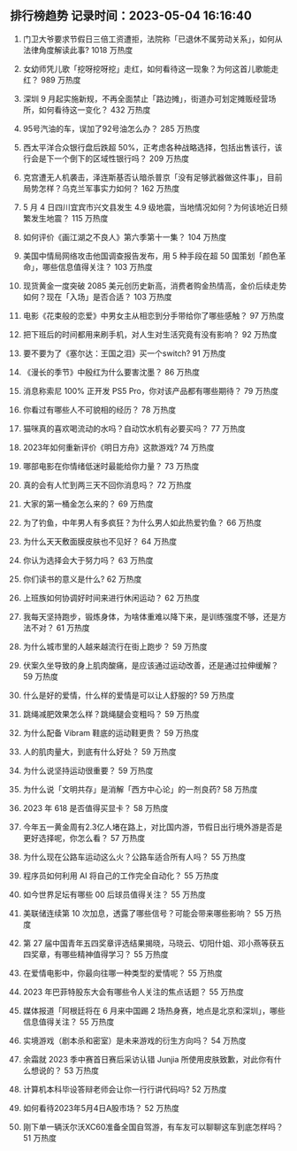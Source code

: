 
## 排行榜趋势 记录时间：2023-05-04 16:16:40
  
  1. 门卫大爷要求节假日三倍工资遭拒，法院称「已退休不属劳动关系」，如何从法律角度解读此事? 1018 万热度
    
  2. 女幼师凭儿歌「挖呀挖呀挖」走红，如何看待这一现象？为何这首儿歌能走红？ 989 万热度
    
  3. 深圳 9 月起实施新规，不再全面禁止「路边摊」，街道办可划定摊贩经营场所，如何看待这一变化？ 432 万热度
    
  4. 95号汽油的车，误加了92号油怎么办？ 285 万热度
    
  5. 西太平洋合众银行盘后跌超 50%，正考虑各种战略选择，包括出售该行，该行会是下一个倒下的区域性银行吗？ 209 万热度
    
  6. 克宫遭无人机袭击，泽连斯基否认暗杀普京「没有足够武器做这件事」，目前局势怎样？乌克兰军事实力如何？ 162 万热度
    
  7. 5 月 4 日四川宜宾市兴文县发生 4.9 级地震，当地情况如何？为何该地近日频繁发生地震？ 115 万热度
    
  8. 如何评价《画江湖之不良人》第六季第十一集？ 104 万热度
    
  9. 美国中情局网络攻击他国调查报告发布，用 5 种手段在超 50 国策划「颜色革命」，哪些信息值得关注？ 103 万热度
    
  10. 现货黄金一度突破 2085 美元创历史新高，消费者购金热情高，金价后续走势如何？现在「入场」是否合适？ 103 万热度
    
  11. 电影《花束般的恋爱》中男女主从相恋到分手带给你了哪些感触？ 97 万热度
    
  12. 把下班后的时间都用来刷手机，对人生对生活究竟有没有影响？ 92 万热度
    
  13. 要不要为了《塞尔达：王国之泪》买一个switch? 91 万热度
    
  14. 《漫长的季节》中殷红为什么要害沈墨？ 86 万热度
    
  15. 消息称索尼 100% 正开发 PS5 Pro，你对该产品都有哪些期待？ 79 万热度
    
  16. 你看过有哪些人不可貌相的经历？ 78 万热度
    
  17. 猫咪真的喜欢喝流动的水吗？自动饮水机有必要买吗？ 77 万热度
    
  18. 2023年如何重新评价《明日方舟》这款游戏? 74 万热度
    
  19. 哪部电影在你情绪低迷时最能给你力量？ 73 万热度
    
  20. 真的会有人忙到两三天不回你消息吗？ 72 万热度
    
  21. 大家的第一桶金怎么来的？ 69 万热度
    
  22. 为了钓鱼，中年男人有多疯狂？为什么男人如此热爱钓鱼？ 66 万热度
    
  23. 为什么天天敷面膜皮肤也不见好？ 64 万热度
    
  24. 你认为选择会大于努力吗？ 63 万热度
    
  25. 你们读书的意义是什么? 62 万热度
    
  26. 上班族如何协调好时间来进行休闲运动？ 62 万热度
    
  27. 我每天坚持跑步，锻炼身体，为啥体重难以降下来，是训练强度不够，还是方法不对？ 61 万热度
    
  28. 为什么城市里的人越来越流行在街上跑步？ 59 万热度
    
  29. 伏案久坐导致的身上肌肉酸痛，是应该通过运动改善，还是通过拉伸缓解？ 59 万热度
    
  30. 什么是好的爱情，什么样的爱情是可以让人舒服的? 59 万热度
    
  31. 跳绳减肥效果怎么样？跳绳腿会变粗吗？ 59 万热度
    
  32. 为什么配备 Vibram 鞋底的运动鞋更贵？ 59 万热度
    
  33. 人的肌肉量大，到底有什么好处？ 59 万热度
    
  34. 为什么说坚持运动很重要？ 59 万热度
    
  35. 为什么说「文明共存」是消解「西方中心论」的一剂良药? 58 万热度
    
  36. 2023 年 618 是否值得买显卡？ 58 万热度
    
  37. 今年五一黄金周有2.3亿人堵在路上，对比国内游，节假日出行境外游是否是更好选择呢，你怎么看？ 57 万热度
    
  38. 为什么现在公路车运动这么火？公路车适合所有人吗？ 55 万热度
    
  39. 程序员如何利用 AI 将自己的工作完全自动化？ 55 万热度
    
  40. 如今世界足坛有哪些 00 后球员值得关注？ 55 万热度
    
  41. 美联储连续第 10 次加息，透露了哪些信号？可能会带来哪些影响？ 55 万热度
    
  42. 第 27 届中国青年五四奖章评选结果揭晓，马晓云、切阳什姐、邓小燕等获五四奖章，有哪些精神值得学习？ 55 万热度
    
  43. 在爱情电影中，你最向往哪一种类型的爱情呢？ 55 万热度
    
  44. 2023 年巴菲特股东大会有哪些令人关注的焦点话题？ 55 万热度
    
  45. 媒体报道「阿根廷将在 6 月来中国踢 2 场热身赛，地点是北京和深圳」，哪些信息值得关注？ 55 万热度
    
  46. 实境游戏（剧本杀和密室）是未来游戏的衍生方向吗？ 54 万热度
    
  47. 余霜就 2023 季中赛首日赛后采访认错 Junjia 所使用皮肤致歉，对此你有什么想说的？ 53 万热度
    
  48. 计算机本科毕设答辩老师会让你一行行讲代码吗? 52 万热度
    
  49. 如何看待2023年5月4日A股市场？ 52 万热度
    
  50. 刚下单一辆沃尔沃XC60准备全国自驾游，有车友可以聊聊这车到底怎样吗？ 51 万热度
    